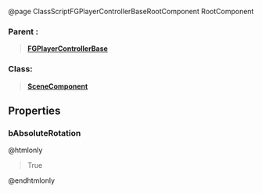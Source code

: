 @page ClassScriptFGPlayerControllerBaseRootComponent RootComponent
### Parent :
<b><a href="_class_script_f_g_player_controller_base.html"><blockquote>FGPlayerControllerBase</blockquote></a></b>
### Class:
<b><a href="_class_script_scene_component.html"><blockquote>SceneComponent</blockquote></a></b>
## Properties
### bAbsoluteRotation
@htmlonly
<blockquote>True</blockquote>
@endhtmlonly

